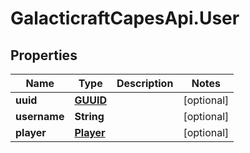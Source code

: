 # GalacticraftCapesApi.User

## Properties
Name | Type | Description | Notes
------------ | ------------- | ------------- | -------------
**uuid** | [**GUUID**](GUUID.md) |  | [optional] 
**username** | **String** |  | [optional] 
**player** | [**Player**](Player.md) |  | [optional] 



